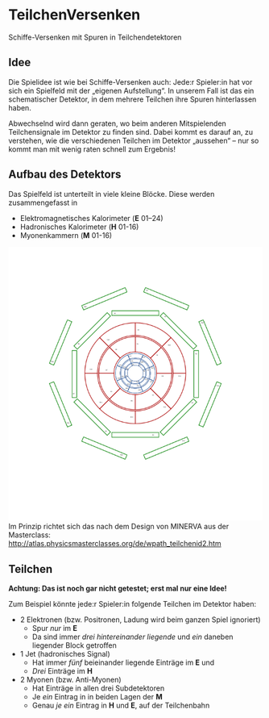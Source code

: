 TeilchenVersenken
=================

Schiffe-Versenken mit Spuren in Teilchendetektoren

Idee
----

Die Spielidee ist wie bei Schiffe-Versenken auch:
Jede:r Spieler:in hat vor sich ein Spielfeld mit der „eigenen Aufstellung“.
In unserem Fall ist das ein schematischer Detektor, in dem mehrere Teilchen ihre Spuren hinterlassen haben.

Abwechselnd wird dann geraten, wo beim anderen Mitspielenden Teilchensignale im Detektor zu finden sind.
Dabei kommt es darauf an, zu verstehen, wie die verschiedenen Teilchen im Detektor „aussehen“ – nur so kommt man mit wenig raten schnell zum Ergebnis!

Aufbau des Detektors
--------------------

Das Spielfeld ist unterteilt in viele kleine Blöcke.
Diese werden zusammengefasst in
* Elektromagnetisches Kalorimeter (__E__ 01–24)
* Hadronisches Kalorimeter (__H__ 01-16)
* Myonenkammern (__M__ 01-16)

![Spielfeld](https://raw.githubusercontent.com/pbielefeldt/TeilchenVersenken/main/det/det-00.png)
Im Prinzip richtet sich das nach dem Design von MINERVA aus der Masterclass: http://atlas.physicsmasterclasses.org/de/wpath_teilchenid2.htm

Teilchen
--------

__Achtung: Das ist noch gar nicht getestet; erst mal nur eine Idee!__

Zum Beispiel könnte jede:r Spieler:in folgende Teilchen im Detektor haben:
* 2 Elektronen (bzw. Positronen, Ladung wird beim ganzen Spiel ignoriert)
  * Spur *nur* im __E__
  * Da sind immer *drei hintereinander liegende* und *ein* daneben liegender Block getroffen
* 1 Jet (hadronisches Signal)
  * Hat immer *fünf* beieinander liegende Einträge im __E__ und
  * *Drei* Einträge im __H__
* 2 Myonen (bzw. Anti-Myonen)
  * Hat Einträge in allen drei Subdetektoren
  * Je *ein* Eintrag in in beiden Lagen der __M__
  * Genau *je ein* Eintrag in __H__ und __E__, auf der Teilchenbahn
